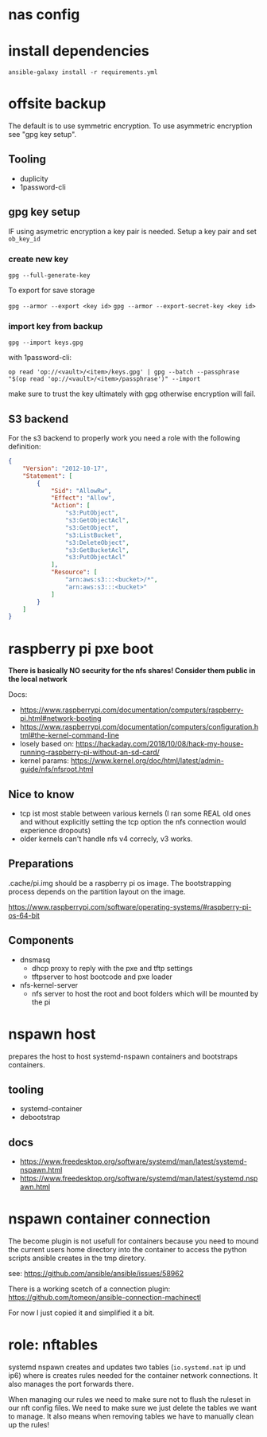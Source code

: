 # nas config

# install dependencies

`ansible-galaxy install -r requirements.yml`

# offsite backup

The default is to use symmetric encryption. To use asymmetric encryption
see "gpg key setup".

## Tooling

- duplicity
- 1password-cli

## gpg key setup

IF using asymetric encryption a key pair is needed. Setup a key pair
and set `ob_key_id`

### create new key

`gpg --full-generate-key`

To export for save storage

`gpg --armor --export <key id>`
`gpg --armor --export-secret-key <key id>`


### import key from backup

`gpg --import keys.gpg`

with 1password-cli:

`op read 'op://<vault>/<item>/keys.gpg' | gpg --batch --passphrase "$(op read 'op://<vault>/<item>/passphrase')" --import`

make sure to trust the key ultimately with gpg otherwise encryption will fail.

## S3 backend

For the s3 backend to properly work you need a role with the following
definition:
```json
{
    "Version": "2012-10-17",
    "Statement": [
        {
            "Sid": "AllowRw",
            "Effect": "Allow",
            "Action": [
                "s3:PutObject",
                "s3:GetObjectAcl",
                "s3:GetObject",
                "s3:ListBucket",
                "s3:DeleteObject",
                "s3:GetBucketAcl",
                "s3:PutObjectAcl"
            ],
            "Resource": [
                "arn:aws:s3:::<bucket>/*",
                "arn:aws:s3:::<bucket>"
            ]
        }
    ]
}
```

# raspberry pi pxe boot

**There is basically NO security for the nfs shares! Consider them
public in the local network**

Docs:

- https://www.raspberrypi.com/documentation/computers/raspberry-pi.html#network-booting
- https://www.raspberrypi.com/documentation/computers/configuration.html#the-kernel-command-line
- losely based on: https://hackaday.com/2018/10/08/hack-my-house-running-raspberry-pi-without-an-sd-card/
- kernel params: https://www.kernel.org/doc/html/latest/admin-guide/nfs/nfsroot.html

## Nice to know

- tcp ist most stable between various kernels (I ran some REAL old ones
  and without explicitly setting the tcp option the nfs connection would
  experience dropouts)
- older kernels can't handle nfs v4 correcly, v3 works.

## Preparations

.cache/pi.img should be a raspberry pi os image. The bootstrapping
process depends on the partition layout on the image.

https://www.raspberrypi.com/software/operating-systems/#raspberry-pi-os-64-bit

## Components

- dnsmasq
  - dhcp proxy to reply with the pxe and tftp settings
  - tftpserver to host bootcode and pxe loader
- nfs-kernel-server
  - nfs server to host the root and boot folders which will be mounted by the pi


# nspawn host

prepares the host to host systemd-nspawn containers and bootstraps
containers.

## tooling

- systemd-container
- debootstrap

## docs

- https://www.freedesktop.org/software/systemd/man/latest/systemd-nspawn.html
- https://www.freedesktop.org/software/systemd/man/latest/systemd.nspawn.html

# nspawn container connection

The become plugin is not usefull for containers because you need to mound
the current users home directory into the container to access the python
scripts ansible creates in the tmp diretory.

see: https://github.com/ansible/ansible/issues/58962

There is a working scetch of a connection plugin:
https://github.com/tomeon/ansible-connection-machinectl

For now I just copied it and simplified it a bit.

# role: nftables

systemd nspawn creates and updates two tables (`io.systemd.nat` ip und ip6)
where is creates rules needed for the container network connections.
It also manages the port forwards there.

When managing our rules we need to make sure not to flush the ruleset
in our nft config files.
We need to make sure we just delete the tables we want to manage.
It also means when removing tables we have to manually clean up the
rules!
